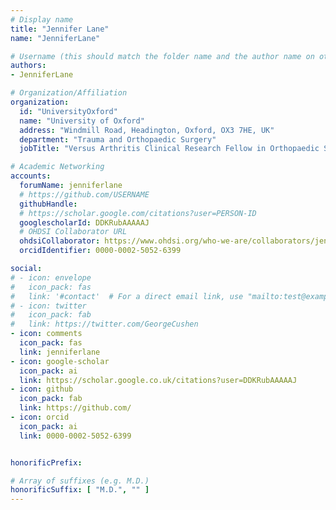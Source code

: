 ```yaml
---
# Display name
title: "Jennifer Lane"
name: "JenniferLane"

# Username (this should match the folder name and the author name on other pages)
authors:
- JenniferLane

# Organization/Affiliation
organization:
  id: "UniversityOxford"
  name: "University of Oxford"
  address: "Windmill Road, Headington, Oxford, OX3 7HE, UK"
  department: "Trauma and Orthopaedic Surgery"
  jobTitle: "Versus Arthritis Clinical Research Fellow in Orthopaedic Surgery"

# Academic Networking
accounts:
  forumName: jenniferlane
  # https://github.com/USERNAME
  githubHandle: 
  # https://scholar.google.com/citations?user=PERSON-ID
  googlescholarId: DDKRubAAAAAJ
  # OHDSI Collaborator URL
  ohdsiCollaborator: https://www.ohdsi.org/who-we-are/collaborators/jennifer-lane/
  orcidIdentifier: 0000-0002-5052-6399

social:
# - icon: envelope
#   icon_pack: fas
#   link: '#contact'  # For a direct email link, use "mailto:test@example.
# - icon: twitter
#   icon_pack: fab
#   link: https://twitter.com/GeorgeCushen
- icon: comments
  icon_pack: fas
  link: jenniferlane
- icon: google-scholar
  icon_pack: ai
  link: https://scholar.google.co.uk/citations?user=DDKRubAAAAAJ
- icon: github
  icon_pack: fab
  link: https://github.com/
- icon: orcid
  icon_pack: ai
  link: 0000-0002-5052-6399


honorificPrefix:

# Array of suffixes (e.g. M.D.)
honorificSuffix: [ "M.D.", "" ]
---
```






